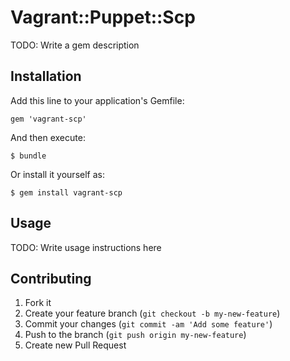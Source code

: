 # Vagrant::Puppet::Scp

TODO: Write a gem description

## Installation

Add this line to your application's Gemfile:

    gem 'vagrant-scp'

And then execute:

    $ bundle

Or install it yourself as:

    $ gem install vagrant-scp

## Usage

TODO: Write usage instructions here

## Contributing

1. Fork it
2. Create your feature branch (`git checkout -b my-new-feature`)
3. Commit your changes (`git commit -am 'Add some feature'`)
4. Push to the branch (`git push origin my-new-feature`)
5. Create new Pull Request
